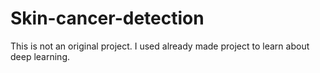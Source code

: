 # Skin-cancer-detection
This is not an original project. I used already made project to learn about deep learning.
